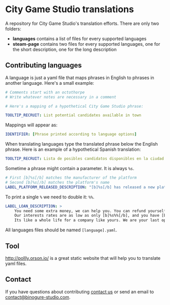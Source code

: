 # City Game Studio translations

A repository for City Game Studio's translation efforts. There are only two folders:

- **languages** contains a list of files for every supported languages
- **steam-page** contains two files for every supported languages, one for the short description, one for the long description

## Contributing languages

A language is just a yaml file that maps phrases in English to phrases in another
language. Here's a small example:

```yaml
# Comments start with an octothorpe
# Write whatever notes are necessary in a comment

# Here's a mapping of a hypothetical City Game Studio phrase:

TOOLTIP_RECRUIT: List potential candidates available in town
```

Mappings will appear as:

```yaml
IDENTIFIER: [Phrase printed according to language options]
```

When translating languages type the translated phrase below the English phrase.
Here is an example of a hypothetical Spanish translation:

```yaml
TOOLTIP_RECRUIT: Lista de posibles candidatos disponibles en la ciudad.
```

Sometime a phrase might contain a parameter. It is always `%s`.

```yaml
# First [b]%s[/b] matches the manufacturer of the platform
# Second [b]%s[/b] matches the platform's name
LABEL_PLATFORM_RELEASED_DESCRIPTION: "[b]%s[/b] has released a new platform: '%s'"
```

To print a single `%` we need to double it: `%%`.

```yaml
LABEL_LOAN_DESCRIPTION: >
    You need some extra money, we can help you. You can refund yourself with a loan of [b]%s$[/b].
    Our interests rates are as low as only [b]%s%%[/b], and you have [b]%s[/b] weeks to repay.
    Its like a whole life for a company like yours. We are your last option, let yourself be tempted.
```
All languages files should be named `[language].yaml`.

## Tool

http://pollly.orson.io/ is a great static website that will help you to translate yaml files.

## Contact

If you have questions about contributing [contact us](https://www.binogure-studio.com)
or send an email to contact@binogure-studio.com.
